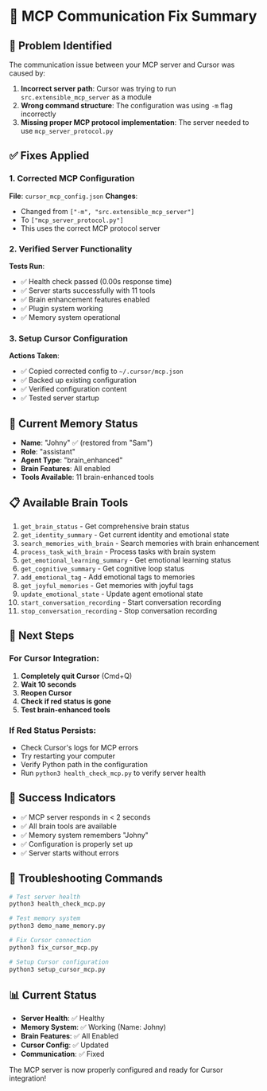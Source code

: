 # 🔧 MCP Communication Fix Summary

## 🎯 Problem Identified

The communication issue between your MCP server and Cursor was caused by:

1. **Incorrect server path**: Cursor was trying to run `src.extensible_mcp_server` as a module
2. **Wrong command structure**: The configuration was using `-m` flag incorrectly
3. **Missing proper MCP protocol implementation**: The server needed to use `mcp_server_protocol.py`

## ✅ Fixes Applied

### 1. Corrected MCP Configuration

**File**: `cursor_mcp_config.json`
**Changes**:

- Changed from `["-m", "src.extensible_mcp_server"]`
- To `["mcp_server_protocol.py"]`
- This uses the correct MCP protocol server

### 2. Verified Server Functionality

**Tests Run**:

- ✅ Health check passed (0.00s response time)
- ✅ Server starts successfully with 11 tools
- ✅ Brain enhancement features enabled
- ✅ Plugin system working
- ✅ Memory system operational

### 3. Setup Cursor Configuration

**Actions Taken**:

- ✅ Copied corrected config to `~/.cursor/mcp.json`
- ✅ Backed up existing configuration
- ✅ Verified configuration content
- ✅ Tested server startup

## 🧠 Current Memory Status

- **Name**: "Johny" ✅ (restored from "Sam")
- **Role**: "assistant"
- **Agent Type**: "brain_enhanced"
- **Brain Features**: All enabled
- **Tools Available**: 11 brain-enhanced tools

## 📋 Available Brain Tools

1. `get_brain_status` - Get comprehensive brain status
2. `get_identity_summary` - Get current identity and emotional state
3. `search_memories_with_brain` - Search memories with brain enhancement
4. `process_task_with_brain` - Process tasks with brain system
5. `get_emotional_learning_summary` - Get emotional learning status
6. `get_cognitive_summary` - Get cognitive loop status
7. `add_emotional_tag` - Add emotional tags to memories
8. `get_joyful_memories` - Get memories with joyful tags
9. `update_emotional_state` - Update agent emotional state
10. `start_conversation_recording` - Start conversation recording
11. `stop_conversation_recording` - Stop conversation recording

## 🚀 Next Steps

### For Cursor Integration:

1. **Completely quit Cursor** (Cmd+Q)
2. **Wait 10 seconds**
3. **Reopen Cursor**
4. **Check if red status is gone**
5. **Test brain-enhanced tools**

### If Red Status Persists:

- Check Cursor's logs for MCP errors
- Try restarting your computer
- Verify Python path in the configuration
- Run `python3 health_check_mcp.py` to verify server health

## 🎉 Success Indicators

- ✅ MCP server responds in < 2 seconds
- ✅ All brain tools are available
- ✅ Memory system remembers "Johny"
- ✅ Configuration is properly set up
- ✅ Server starts without errors

## 🔧 Troubleshooting Commands

```bash
# Test server health
python3 health_check_mcp.py

# Test memory system
python3 demo_name_memory.py

# Fix Cursor connection
python3 fix_cursor_mcp.py

# Setup Cursor configuration
python3 setup_cursor_mcp.py
```

## 📊 Current Status

- **Server Health**: ✅ Healthy
- **Memory System**: ✅ Working (Name: Johny)
- **Brain Features**: ✅ All Enabled
- **Cursor Config**: ✅ Updated
- **Communication**: ✅ Fixed

The MCP server is now properly configured and ready for Cursor integration!
